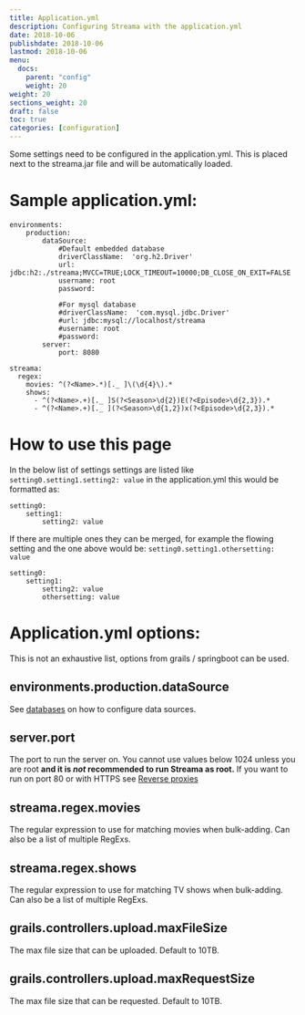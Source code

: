 ```yaml
---
title: Application.yml
description: Configuring Streama with the application.yml
date: 2018-10-06
publishdate: 2018-10-06
lastmod: 2018-10-06
menu:
  docs:
    parent: "config"
    weight: 20
weight: 20
sections_weight: 20
draft: false
toc: true
categories: [configuration]
---
```


Some settings need to be configured in the application.yml. This is placed next to the streama.jar file and will be automatically loaded.


# Sample application.yml:

```
environments:
    production:
        dataSource:
            #Default embedded database
            driverClassName:  'org.h2.Driver'
            url: jdbc:h2:./streama;MVCC=TRUE;LOCK_TIMEOUT=10000;DB_CLOSE_ON_EXIT=FALSE
            username: root
            password:
            
            #For mysql database
            #driverClassName:  'com.mysql.jdbc.Driver'
            #url: jdbc:mysql://localhost/streama
            #username: root
            #password:
        server:
            port: 8080

streama:
  regex:
    movies: ^(?<Name>.*)[._ ]\(\d{4}\).*
    shows:
      - ^(?<Name>.+)[._ ]S(?<Season>\d{2})E(?<Episode>\d{2,3}).*
      - ^(?<Name>.+)[._ ](?<Season>\d{1,2})x(?<Episode>\d{2,3}).*
```

# How to use this page

In the below list of settings settings are listed like `setting0.setting1.setting2: value` in the application.yml this would be formatted as:

```
setting0:
    setting1:
        setting2: value
```

If there are multiple ones they can be merged, for example the flowing setting and the one above would be: `setting0.setting1.othersetting: value`

```
setting0:
    setting1:
        setting2: value
        othersetting: value
```


# Application.yml options:
This is not an exhaustive list, options from grails / springboot can be used.


## environments.production.dataSource
See [databases](/config/databases) on how to configure data sources.

## server.port
The port to run the server on. You cannot use values below 1024 unless you are root **and it is *not* recommended to run Streama as root.**
If you want to run on port 80 or with HTTPS see [Reverse proxies](/config/proxy)

## streama.regex.movies
The regular expression to use for matching movies when bulk-adding. Can also be a list of multiple RegExs.

## streama.regex.shows
The regular expression to use for matching TV shows when bulk-adding. Can also be a list of multiple RegExs.

## grails.controllers.upload.maxFileSize
The max file size that can be uploaded. Default to 10TB.

## grails.controllers.upload.maxRequestSize
The max file size that can be requested. Default to 10TB.
